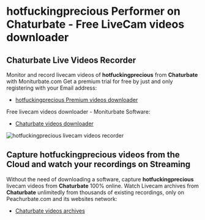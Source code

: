 # hotfuckingprecious Performer on Chaturbate - Free LiveCam videos downloader

## Chaturbate Live Videos Recorder

Monitor and record livecam videos of **hotfuckingprecious** from **Chaturbate** with Moniturbate.com
Get a premium trial for free by just and only registering with your Email address:
* [hotfuckingprecious Premium videos downloader](https://moniturbate.com/request-demo-licence-key.html)

Free livecam videos downloader - Moniturbate Software:
* [Chaturbate videos downloader](https://moniturbate.com/moniturbate-download-software.html)

![hotfuckingprecious livecam videos recorder](https://peachurnet.com/templates/moniturbate-software.png)


## Capture hotfuckingprecious videos from the Cloud and watch your recordings on Streaming

Without the need of downloading a software, capture **hotfuckingprecious** livecam videos from **Chaturbate** 100% online.
Watch Livecam archives from **Chaturbate** unlimitedly from thousands of existing recordings, only on Peachurbate.com and its websites network:
* [Chaturbate videos archives](https://peachurnet.com/)